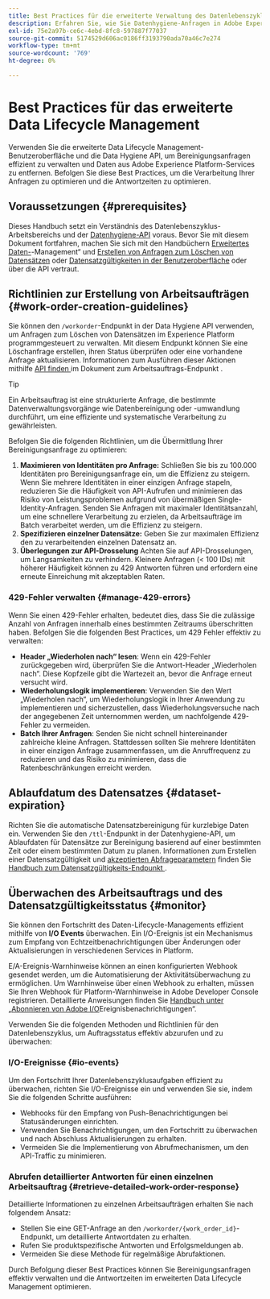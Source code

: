 ```yaml
---
title: Best Practices für die erweiterte Verwaltung des Datenlebenszyklus
description: Erfahren Sie, wie Sie Datenhygiene-Anfragen in Adobe Experience Platform mithilfe der erweiterten Benutzeroberfläche für die Verwaltung von Datenlebenszyklen und der Datenhygiene-API effizient verwalten können. In diesem Handbuch werden Best Practices behandelt, wie die Maximierung von Identitäten pro Anfrage, die Angabe einzelner Datensätze und die Berücksichtigung von API-Drosselungen zur Vermeidung von Verzögerungen. Das Dokument enthält Richtlinien für die Einrichtung der automatischen Datensatzbereinigung, für die Überwachung des Arbeitsauftragsstatus und für detaillierte Methoden zum Abrufen von Antworten. Befolgen Sie diese Best Practices, um die Verarbeitung Ihrer Anfragen zu optimieren und die Antwortzeiten zu optimieren.
exl-id: 75e2a97b-ce6c-4ebd-8fc8-597887f77037
source-git-commit: 5174529d606ac0186ff3193790ada70a46c7e274
workflow-type: tm+mt
source-wordcount: '769'
ht-degree: 0%

---
```


# Best Practices für das erweiterte Data Lifecycle Management

Verwenden Sie die erweiterte Data Lifecycle Management-Benutzeroberfläche und die Data Hygiene API, um Bereinigungsanfragen effizient zu verwalten und Daten aus Adobe Experience Platform-Services zu entfernen. Befolgen Sie diese Best Practices, um die Verarbeitung Ihrer Anfragen zu optimieren und die Antwortzeiten zu optimieren.

## Voraussetzungen {#prerequisites}

Dieses Handbuch setzt ein Verständnis des Datenlebenszyklus-Arbeitsbereichs und der [Datenhygiene-API](./api/overview.md) voraus. Bevor Sie mit diesem Dokument fortfahren, machen Sie sich mit den Handbüchern [Erweitertes Daten-](./home.md)-Management“ und [Erstellen von Anfragen zum Löschen von Datensätzen](./ui/record-delete.md) oder [Datensatzgültigkeiten in der Benutzeroberfläche](./ui/dataset-expiration.md) oder über die API vertraut.

## Richtlinien zur Erstellung von Arbeitsaufträgen {#work-order-creation-guidelines}

Sie können den `/workorder`-Endpunkt in der Data Hygiene API verwenden, um Anfragen zum Löschen von Datensätzen im Experience Platform programmgesteuert zu verwalten. Mit diesem Endpunkt können Sie eine Löschanfrage erstellen, ihren Status überprüfen oder eine vorhandene Anfrage aktualisieren. Informationen zum Ausführen dieser Aktionen mithilfe [ API finden ](./api/workorder.md) im Dokument zum Arbeitsauftrags-Endpunkt .

>[!TIP]
>
>Ein Arbeitsauftrag ist eine strukturierte Anfrage, die bestimmte Datenverwaltungsvorgänge wie Datenbereinigung oder -umwandlung durchführt, um eine effiziente und systematische Verarbeitung zu gewährleisten.

Befolgen Sie die folgenden Richtlinien, um die Übermittlung Ihrer Bereinigungsanfrage zu optimieren:

1. **Maximieren von Identitäten pro Anfrage:** Schließen Sie bis zu 100.000 Identitäten pro Bereinigungsanfrage ein, um die Effizienz zu steigern. Wenn Sie mehrere Identitäten in einer einzigen Anfrage stapeln, reduzieren Sie die Häufigkeit von API-Aufrufen und minimieren das Risiko von Leistungsproblemen aufgrund von übermäßigen Single-Identity-Anfragen. Senden Sie Anfragen mit maximaler Identitätsanzahl, um eine schnellere Verarbeitung zu erzielen, da Arbeitsaufträge im Batch verarbeitet werden, um die Effizienz zu steigern.
2. **Spezifizieren einzelner Datensätze:** Geben Sie zur maximalen Effizienz den zu verarbeitenden einzelnen Datensatz an.
3. **Überlegungen zur API-Drosselung** Achten Sie auf API-Drosselungen, um Langsamkeiten zu verhindern. Kleinere Anfragen (&lt; 100 IDs) mit höherer Häufigkeit können zu 429 Antworten führen und erfordern eine erneute Einreichung mit akzeptablen Raten.

### 429-Fehler verwalten {#manage-429-errors}

Wenn Sie einen 429-Fehler erhalten, bedeutet dies, dass Sie die zulässige Anzahl von Anfragen innerhalb eines bestimmten Zeitraums überschritten haben. Befolgen Sie die folgenden Best Practices, um 429 Fehler effektiv zu verwalten:

- **Header „Wiederholen nach“ lesen**: Wenn ein 429-Fehler zurückgegeben wird, überprüfen Sie die Antwort-Header „Wiederholen nach“. Diese Kopfzeile gibt die Wartezeit an, bevor die Anfrage erneut versucht wird.
- **Wiederholungslogik implementieren**: Verwenden Sie den Wert „Wiederholen nach“, um Wiederholungslogik in Ihrer Anwendung zu implementieren und sicherzustellen, dass Wiederholungsversuche nach der angegebenen Zeit unternommen werden, um nachfolgende 429-Fehler zu vermeiden.
- **Batch Ihrer Anfragen**: Senden Sie nicht schnell hintereinander zahlreiche kleine Anfragen. Stattdessen sollten Sie mehrere Identitäten in einer einzigen Anfrage zusammenfassen, um die Anruffrequenz zu reduzieren und das Risiko zu minimieren, dass die Ratenbeschränkungen erreicht werden.

## Ablaufdatum des Datensatzes {#dataset-expiration}

Richten Sie die automatische Datensatzbereinigung für kurzlebige Daten ein. Verwenden Sie den `/ttl`-Endpunkt in der Datenhygiene-API, um Ablaufdaten für Datensätze zur Bereinigung basierend auf einer bestimmten Zeit oder einem bestimmten Datum zu planen. Informationen zum Erstellen einer Datensatzgültigkeit und [akzeptierten Abfrageparametern](./api/dataset-expiration.md) finden Sie [ Handbuch zum Datensatzgültigkeits-Endpunkt ](./api/dataset-expiration.md#query-params).

## Überwachen des Arbeitsauftrags und des Datensatzgültigkeitsstatus {#monitor}

Sie können den Fortschritt des Daten-Lifecycle-Managements effizient mithilfe von **I/O Events** überwachen. Ein I/O-Ereignis ist ein Mechanismus zum Empfang von Echtzeitbenachrichtigungen über Änderungen oder Aktualisierungen in verschiedenen Services in Platform.

E/A-Ereignis-Warnhinweise können an einen konfigurierten Webhook gesendet werden, um die Automatisierung der Aktivitätsüberwachung zu ermöglichen. Um Warnhinweise über einen Webhook zu erhalten, müssen Sie Ihren Webhook für Platform-Warnhinweise in Adobe Developer Console registrieren. Detaillierte Anweisungen finden Sie [ Handbuch unter „Abonnieren von Adobe I/O](../observability/alerts/subscribe.md)Ereignisbenachrichtigungen“.

Verwenden Sie die folgenden Methoden und Richtlinien für den Datenlebenszyklus, um Auftragsstatus effektiv abzurufen und zu überwachen:

### I/O-Ereignisse {#io-events}

Um den Fortschritt Ihrer Datenlebenszyklusaufgaben effizient zu überwachen, richten Sie I/O-Ereignisse ein und verwenden Sie sie, indem Sie die folgenden Schritte ausführen:

- Webhooks für den Empfang von Push-Benachrichtigungen bei Statusänderungen einrichten.
- Verwenden Sie Benachrichtigungen, um den Fortschritt zu überwachen und nach Abschluss Aktualisierungen zu erhalten.
- Vermeiden Sie die Implementierung von Abrufmechanismen, um den API-Traffic zu minimieren.

### Abrufen detaillierter Antworten für einen einzelnen Arbeitsauftrag {#retrieve-detailed-work-order-response}

Detaillierte Informationen zu einzelnen Arbeitsaufträgen erhalten Sie nach folgendem Ansatz:

- Stellen Sie eine GET-Anfrage an den `/workorder/{work_order_id}`-Endpunkt, um detaillierte Antwortdaten zu erhalten.
- Rufen Sie produktspezifische Antworten und Erfolgsmeldungen ab.
- Vermeiden Sie diese Methode für regelmäßige Abrufaktionen.

Durch Befolgung dieser Best Practices können Sie Bereinigungsanfragen effektiv verwalten und die Antwortzeiten im erweiterten Data Lifecycle Management optimieren.
